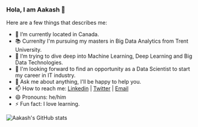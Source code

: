 ### Hola, I am Aakash 👋

<!--
**aakash1998/aakash1998** is a ✨ _special_ ✨ repository because its `README.md` (this file) appears on your GitHub profile.
-->
Here are a few things that describes me:

- 📍 I’m currently located in Canada. 
- 📚 Currenlty I'm pursuing my masters in Big Data Analytics from Trent University.
- 🌱 I’m trying to dive deep into Machine Learning, Deep Learning and Big Data Technologies.
- 👯 I'm looking forward to find an opportunity as a Data Scientist to start my career in IT industry.
- 💬 Ask me about anything, I'll be happy to help you.
- 📫 How to reach me: [Linkedin](https://www.linkedin.com/in/aakashpatel05/) | [Twitter](https://twitter.com/itsAP30) | [Email](mailto:helloaakash30@gmail.com)
- 😄 Pronouns: he/him
- ⚡ Fun fact: I love learning.
<!--
#### Languages and Tools
<img src="https://img.search.brave.com/eOvh8a5-I3AnoG69NqhawAMgBaFLYVTzE9cw3yRRrJ0/rs:fit:1200:1200:1/g:ce/aHR0cHM6Ly91cGxv/YWQud2lraW1lZGlh/Lm9yZy93aWtpcGVk/aWEvY29tbW9ucy90/aHVtYi9jL2MzL1B5/dGhvbi1sb2dvLW5v/dGV4dC5zdmcvMTIw/MHB4LVB5dGhvbi1s/b2dvLW5vdGV4dC5z/dmcucG5n" width="30" height="30">  <img src="https://img.search.brave.com/OJqj0MvCdchdbDCwbvju-sDde9bdJ-iE_znYVVvlbaY/rs:fit:900:900:1/g:ce/aHR0cHM6Ly9saWJy/YXJ5Lmtpc3NjbGlw/YXJ0LmNvbS8yMDE4/MTEyMy9veXEva2lz/c2NsaXBhcnQtc3Fs/LWRiLWNsaXBhcnQt/bWljcm9zb2Z0LWF6/dXJlLXNxbC1kYXRh/YmFzZS1kOGZlODZh/ZmQ3N2VlMTI0Lmpw/Zw" width="30" height="30"> <img src="https://img.search.brave.com/YIt4a3nQUYW-clP6sfaXk-OWA1mBvY8MVtKKT0vN7hc/rs:fit:392:402:1/g:ce/aHR0cHM6Ly9hZ3Nm/dC5jb20vd3AtY29u/dGVudC91cGxvYWRz/LzIwMTYvMDIvbm9z/cWwtbmV0X2xvZ29f/dHJhbnNwYXJlbnQu/cG5n" width="30" height="30"> <img src="https://img.search.brave.com/uIBXi9593aqx-rvwMTgcIgRHUXczrNoiO44KZ8_Jkug/rs:fit:1040:560:1/g:ce/aHR0cHM6Ly9jZG4t/aW1hZ2VzLTEubWVk/aXVtLmNvbS9tYXgv/MTIwMC8xKk14M01V/S2tQRU5iYUlSLXZL/R2VMRHcuanBlZw" width="30" height="30"> 
-->
![Aakash's GitHub stats](https://github-readme-stats.vercel.app/api?username=aakash1998)
